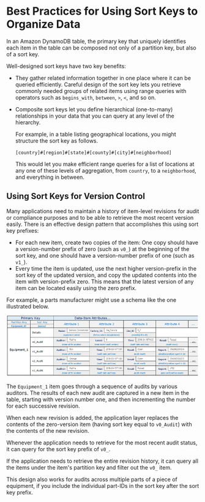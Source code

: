 # Best Practices for Using Sort Keys to Organize Data<a name="bp-sort-keys"></a>

In an Amazon DynamoDB table, the primary key that uniquely identifies each item in the table can be composed not only of a partition key, but also of a sort key\.

Well\-designed sort keys have two key benefits:
+ They gather related information together in one place where it can be queried efficiently\. Careful design of the sort key lets you retrieve commonly needed groups of related items using range queries with operators such as `begins_with`, `between`, `>`, `<`, and so on\.
+ Composite sort keys let you define hierarchical \(one\-to\-many\) relationships in your data that you can query at any level of the hierarchy\.

  For example, in a table listing geographical locations, you might structure the sort key as follows\.

  ```
  [country]#[region]#[state]#[county]#[city]#[neighborhood]
  ```

  This would let you make efficient range queries for a list of locations at any one of these levels of aggregation, from `country`, to a `neighborhood`, and everything in between\.

## Using Sort Keys for Version Control<a name="bp-sort-keys-version-control"></a>

Many applications need to maintain a history of item\-level revisions for audit or compliance purposes and to be able to retrieve the most recent version easily\. There is an effective design pattern that accomplishes this using sort key prefixes:
+ For each new item, create two copies of the item: One copy should have a version\-number prefix of zero \(such as `v0_`\) at the beginning of the sort key, and one should have a version\-number prefix of one \(such as `v1_`\)\.
+ Every time the item is updated, use the next higher version\-prefix in the sort key of the updated version, and copy the updated contents into the item with version\-prefix zero\. This means that the latest version of any item can be located easily using the zero prefix\.

For example, a parts manufacturer might use a schema like the one illustrated below\.

![\[Version control example showing a table with primary key and data-item attributes.\]](./images/VersionControl.png)

The `Equipment_1` item goes through a sequence of audits by various auditors\. The results of each new audit are captured in a new item in the table, starting with version number one, and then incrementing the number for each successive revision\.

When each new revision is added, the application layer replaces the contents of the zero\-version item \(having sort key equal to `v0_Audit`\) with the contents of the new revision\.

Whenever the application needs to retrieve for the most recent audit status, it can query for the sort key prefix of `v0_`\.

If the application needs to retrieve the entire revision history, it can query all the items under the item's partition key and filter out the `v0_` item\.

This design also works for audits across multiple parts of a piece of equipment, if you include the individual part\-IDs in the sort key after the sort key prefix\.